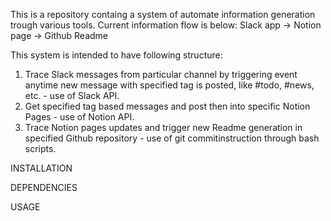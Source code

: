 This is a repository containg a system of automate information generation trough various tools.
Current information flow is below:
 Slack app -> Notion page -> Github Readme

This system is intended to have following structure:
1. Trace Slack messages from particular channel by triggering event anytime new message with specified tag is posted, like #todo, #news, etc. - use of Slack API.
2. Get specified tag based messages and post then into specific Notion Pages - use of Notion API.
3. Trace Notion pages updates and trigger new Readme generation in specified Github repository - use of git commitinstruction through bash scripts. 

INSTALLATION

DEPENDENCIES

USAGE

